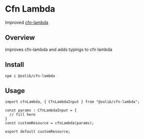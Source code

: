 # Cfn Lambda

Improved [cfn-lambda](https://github.com/andrew-templeton/cfn-lambda)

## Overview

improves cfn-lambda and adds typings to cfn lambda

## Install

```
npm i @solib/cfn-lambda
```

## Usage

```TS
import cfnLambda, { CfnLambdaInput } from "@solib/cfn-lambda";

const params : CfnLambdaInput = {
  // fill here
}
const customResource = cfnLambda(params);

export default customResource;

```
